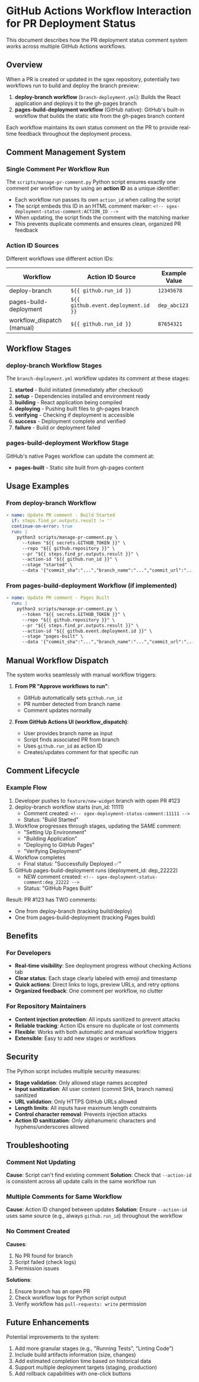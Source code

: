 # GitHub Actions Workflow Interaction for PR Deployment Status

This document describes how the PR deployment status comment system works across multiple GitHub Actions workflows.

## Overview

When a PR is created or updated in the sgex repository, potentially two workflows run to build and deploy the branch preview:

1. **deploy-branch workflow** (`branch-deployment.yml`): Builds the React application and deploys it to the gh-pages branch
2. **pages-build-deployment workflow** (GitHub native): GitHub's built-in workflow that builds the static site from the gh-pages branch content

Each workflow maintains its own status comment on the PR to provide real-time feedback throughout the deployment process.

## Comment Management System

### Single Comment Per Workflow Run

The `scripts/manage-pr-comment.py` Python script ensures exactly one comment per workflow run by using an **action ID** as a unique identifier:

- Each workflow run passes its own `action_id` when calling the script
- The script embeds this ID in an HTML comment marker: `<!-- sgex-deployment-status-comment:ACTION_ID -->`
- When updating, the script finds the comment with the matching marker
- This prevents duplicate comments and ensures clean, organized PR feedback

### Action ID Sources

Different workflows use different action IDs:

| Workflow | Action ID Source | Example Value |
|----------|-----------------|---------------|
| deploy-branch | `${{ github.run_id }}` | `12345678` |
| pages-build-deployment | `${{ github.event.deployment.id }}` | `dep_abc123` |
| workflow_dispatch (manual) | `${{ github.run_id }}` | `87654321` |

## Workflow Stages

### deploy-branch Workflow Stages

The `branch-deployment.yml` workflow updates its comment at these stages:

1. **started** - Build initiated (immediately after checkout)
2. **setup** - Dependencies installed and environment ready
3. **building** - React application being compiled
4. **deploying** - Pushing built files to gh-pages branch
5. **verifying** - Checking if deployment is accessible
6. **success** - Deployment complete and verified
7. **failure** - Build or deployment failed

### pages-build-deployment Workflow Stage

GitHub's native Pages workflow can update the comment at:

- **pages-built** - Static site built from gh-pages content

## Usage Examples

### From deploy-branch Workflow

```yaml
- name: Update PR comment - Build Started
  if: steps.find_pr.outputs.result != ''
  continue-on-error: true
  run: |
    python3 scripts/manage-pr-comment.py \
      --token "${{ secrets.GITHUB_TOKEN }}" \
      --repo "${{ github.repository }}" \
      --pr "${{ steps.find_pr.outputs.result }}" \
      --action-id "${{ github.run_id }}" \
      --stage "started" \
      --data '{"commit_sha":"...","branch_name":"...","commit_url":"...","workflow_url":"..."}'
```

### From pages-build-deployment Workflow (if implemented)

```yaml
- name: Update PR comment - Pages Built
  run: |
    python3 scripts/manage-pr-comment.py \
      --token "${{ secrets.GITHUB_TOKEN }}" \
      --repo "${{ github.repository }}" \
      --pr "${{ steps.find_pr.outputs.result }}" \
      --action-id "${{ github.event.deployment.id }}" \
      --stage "pages-built" \
      --data '{"commit_sha":"...","branch_name":"...","commit_url":"...","workflow_url":"...","branch_url":"..."}'
```

## Manual Workflow Dispatch

The system works seamlessly with manual workflow triggers:

1. **From PR "Approve workflows to run"**: 
   - GitHub automatically sets `github.run_id`
   - PR number detected from branch name
   - Comment updates normally

2. **From GitHub Actions UI (workflow_dispatch)**:
   - User provides branch name as input
   - Script finds associated PR from branch
   - Uses `github.run_id` as action ID
   - Creates/updates comment for that specific run

## Comment Lifecycle

### Example Flow

1. Developer pushes to `feature/new-widget` branch with open PR #123
2. deploy-branch workflow starts (run_id: 11111)
   - Comment created: `<!-- sgex-deployment-status-comment:11111 -->`
   - Status: "Build Started"
3. Workflow progresses through stages, updating the SAME comment:
   - "Setting Up Environment"
   - "Building Application"
   - "Deploying to GitHub Pages"
   - "Verifying Deployment"
4. Workflow completes
   - Final status: "Successfully Deployed ✅"
5. GitHub pages-build-deployment runs (deployment_id: dep_22222)
   - NEW comment created: `<!-- sgex-deployment-status-comment:dep_22222 -->`
   - Status: "GitHub Pages Built"

Result: PR #123 has TWO comments:
- One from deploy-branch (tracking build/deploy)
- One from pages-build-deployment (tracking Pages build)

## Benefits

### For Developers
- **Real-time visibility**: See deployment progress without checking Actions tab
- **Clear status**: Each stage clearly labeled with emoji and timestamp
- **Quick actions**: Direct links to logs, preview URLs, and retry options
- **Organized feedback**: One comment per workflow, no clutter

### For Repository Maintainers
- **Content injection protection**: All inputs sanitized to prevent attacks
- **Reliable tracking**: Action IDs ensure no duplicate or lost comments
- **Flexible**: Works with both automatic and manual workflow triggers
- **Extensible**: Easy to add new stages or workflows

## Security

The Python script includes multiple security measures:

- **Stage validation**: Only allowed stage names accepted
- **Input sanitization**: All user content (commit SHA, branch names) sanitized
- **URL validation**: Only HTTPS GitHub URLs allowed
- **Length limits**: All inputs have maximum length constraints
- **Control character removal**: Prevents injection attacks
- **Action ID sanitization**: Only alphanumeric characters and hyphens/underscores allowed

## Troubleshooting

### Comment Not Updating

**Cause**: Script can't find existing comment
**Solution**: Check that `--action-id` is consistent across all update calls in the same workflow run

### Multiple Comments for Same Workflow

**Cause**: Action ID changed between updates
**Solution**: Ensure `--action-id` uses same source (e.g., always `github.run_id`) throughout the workflow

### No Comment Created

**Causes**:
1. No PR found for branch
2. Script failed (check logs)
3. Permission issues

**Solutions**:
1. Ensure branch has an open PR
2. Check workflow logs for Python script output
3. Verify workflow has `pull-requests: write` permission

## Future Enhancements

Potential improvements to the system:

1. Add more granular stages (e.g., "Running Tests", "Linting Code")
2. Include build artifacts information (size, changes)
3. Add estimated completion time based on historical data
4. Support multiple deployment targets (staging, production)
5. Add rollback capabilities with one-click buttons
